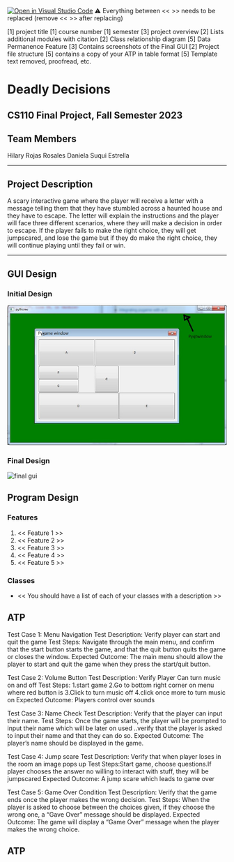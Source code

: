 [![Open in Visual Studio Code](https://classroom.github.com/assets/open-in-vscode-718a45dd9cf7e7f842a935f5ebbe5719a5e09af4491e668f4dbf3b35d5cca122.svg)](https://classroom.github.com/online_ide?assignment_repo_id=12803274&assignment_repo_type=AssignmentRepo)
:warning: Everything between << >> needs to be replaced (remove << >> after replacing)

[1] project title
[1] course number 
[1] semester
[3] project overview
[2] Lists additional modules with citation
[2] Class relationship diagram
[5] Data Permanence Feature
[3] Contains screenshots of the Final GUI
[2] Project file structure
[5] contains a copy of your ATP in table format
[5] Template text removed, proofread, etc.

# Deadly Decisions
## CS110 Final Project, Fall Semester 2023

## Team Members
Hilary Rojas Rosales 
Daniela Suqui Estrella
***

## Project Description
A scary interactive game where the player will receive a letter with a message telling them that they have stumbled across a haunted house and they have to escape. The letter will explain the instructions and the player will face three different scenarios, where they will make a decision in order to escape. If the player fails to make the right choice, they will get jumpscared, and lose the game but if they do make the right choice, they will continue playing until they fail or win.

***    

## GUI Design

### Initial Design

![initial gui](assets/gui.jpg)

### Final Design

![final gui](assets/finalgui.jpg)

## Program Design

### Features

1. << Feature 1 >>
2. << Feature 2 >>
3. << Feature 3 >>
4. << Feature 4 >>
5. << Feature 5 >>

### Classes

- << You should have a list of each of your classes with a description >>

## ATP
Test Case 1: Menu Navigation
Test Description: Verify player can start and quit the game
Test Steps: Navigate through the main menu, and confirm that the start button starts the game, and that the quit button quits the game or closes the window.
Expected Outcome: The main menu should allow the player to start and quit the game when they press the start/quit button.

Test Case 2: Volume Button
Test Description: Verify Player Can turn music on and off
Test Steps:
1.start game
2.Go to bottom right corner on menu where red button is
3.Click to turn music off
4.click once more to turn music on
Expected Outcome: Players control over sounds

Test Case 3: Name Check
Test Description: Verify that the player can input their name.
Test Steps: Once the game starts, the player will be prompted to input their name which will be later on used ..verify that the player is asked to input their name and that they can do so.
Expected Outcome: The player’s name should be displayed in the game.

Test Case 4: Jump scare
Test Description: Verify that when player loses in the room an image pops up
Test Steps:Start game, choose questions.If player chooses the answer no willing to interact with stuff, they will be jumpscared
Expected Outcome: A jump scare which leads to game over

Test Case 5: Game Over Condition
Test Description: Verify that the game ends once the player makes the wrong decision.
Test Steps: When the player is asked to choose between the choices given, if they choose the wrong one, a “Gave Over” message should be displayed.
Expected Outcome: The game will display a “Game Over” message when the player makes the wrong choice.

## ATP



